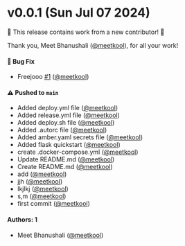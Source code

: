 # v0.0.1 (Sun Jul 07 2024)

:tada: This release contains work from a new contributor! :tada:

Thank you, Meet Bhanushali ([@meetkool](https://github.com/meetkool)), for all your work!

#### 🐛 Bug Fix

- Freejooo [#1](https://github.com/meetkool/freejooo/pull/1) ([@meetkool](https://github.com/meetkool))

#### ⚠️ Pushed to `main`

- Added deploy.yml file ([@meetkool](https://github.com/meetkool))
- Added release.yml file ([@meetkool](https://github.com/meetkool))
- Added deploy.sh file ([@meetkool](https://github.com/meetkool))
- Added .autorc file ([@meetkool](https://github.com/meetkool))
- Added amber.yaml secrets file ([@meetkool](https://github.com/meetkool))
- Added flask quickstart ([@meetkool](https://github.com/meetkool))
- create .docker-compose.yml ([@meetkool](https://github.com/meetkool))
- Update README.md ([@meetkool](https://github.com/meetkool))
- Create README.md ([@meetkool](https://github.com/meetkool))
- add ([@meetkool](https://github.com/meetkool))
- jjh ([@meetkool](https://github.com/meetkool))
- lkjlkj ([@meetkool](https://github.com/meetkool))
- s,m ([@meetkool](https://github.com/meetkool))
- first commit ([@meetkool](https://github.com/meetkool))

#### Authors: 1

- Meet Bhanushali ([@meetkool](https://github.com/meetkool))
